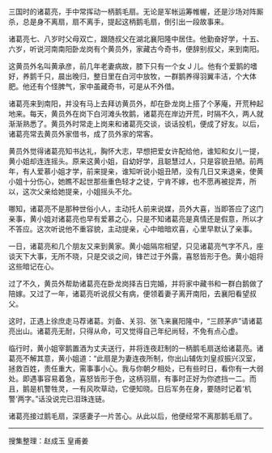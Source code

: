# 

三国时的诸葛亮，手中常挥动一柄鹅毛扇。无论是军帐运筹帷幄，还是沙场对阵厮杀，总是身不离扇，扇不离手，提起这柄鹅毛扇，倒引出一段故事来。

诸葛亮七、八岁时父母双亡，跟随叔父在湖北襄阳隆中居住。他勤奋好学，十五、六岁，听说河南南阳卧龙岗有个黄员外，家藏古今奇书，便辞别叔父，来到南阳。

这黄员外名叫黄承彦，前几年老妻病故，膝下只有一个女 J 儿。他有个爱鹅的嗜好，养鹅千只，晨出晚归，整日里在白河中放牧，一群鹅养得羽翼丰洁，个大体肥。他还有个怪脾气，家中虽藏奇书，可是从不外借。

诸葛亮来到南阳，并没有马上去拜访黄员外，却在卧龙岗上搭了个茅庵，开荒种起地来。每天，黄员外在岗下白河滩头牧鹅，诸葛亮在岸边开荒，时隔不久，两人就渐渐熟悉了。黄员外时常走上岗来和诸葛亮交谈，谈话投机，便成了好友。以后，诸葛亮常去黄员外家借书，成了员外家的常客。

黄员外觉得诸葛亮知书达礼，胸怀大志，早想把爱女许配给他，谁知和女儿一提，黄小姐却连连摇头。原来这黄小姐，自幼好学，且聪慧过人，只是容貌丑陋。前两年，有人爱慕小姐才学，前来提亲，谁知听说小姐丑陋，没有几日又来退亲，使黄小姐十分伤心，她瞧不起世那些重色轻才之徒，宁肯不嫁，也不愿再被捉弄，所以，这次父亲给她提亲，小姐摇头不允。

哪知，诸葛亮不是那种世俗小人，主动托人前来说媒，员外大喜，当即答应了这门亲事，黄小姐对诸葛亮也早有爱慕之心，只是不知诸葛亮是真情还是假意，所以才不答应。这次听说他不重容貌，主动提亲，心中暗暗欢喜，心里早默认了亲事。

一日，诸葛亮和几个朋友又来到黄家。黄小姐隔帘相望，只见诸葛亮气字不凡，座谈天下大事，无所不晓，只是交谈之间，锋芒过于外露，喜怒皆形于色。黄小姐将这些暗记在心。

过了不久，黄员外帮助诸葛亮在卧龙岗择吉日完婚，并将家中藏书和一群白鹅做了陪嫁。又过了一年，诸葛亮听说叔父有病，便领着妻子离开南阳，去襄阳看望叔父。

这时，正遇上徐庶走马荐诸葛。刘备、关羽、张飞来襄阳隆中，“三顾茅庐”请诸葛亮出山。诸葛亮无耐，只得从命，可又觉得自己年纪尚轻，不免有点心虚。

临行时，黄小姐宰鹅置酒为丈夫送行，并将连夜赶制的一柄鹅毛扇送给诸葛亮。诸葛亮不解其意，黄小姐道：“此扇是为妻连夜所制，你出山辅佐刘皇叔振兴汉室，拯救百姓，责任重大，需事事小心。我与你朝夕相处，已有些时日，看你有一大弱处。即遇事容易着急，喜怒皆形于色，这柄羽扇，有事时正好为你遮挡一二。而且，鹅是机警牲灵，一有风吹草动，它便知晓。日后军务在身，要随时记着‘机警’两字。”话没说完已泪珠连链。

诸葛亮接过鹅毛扇，深感妻子一片苦心。从此以后，他便经常不离那鹅毛扇了。

---

搜集整理：赵成玉 皇甫姜
